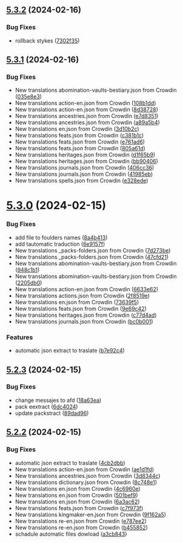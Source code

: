 ## [5.3.2](https://github.com/allnnde/pf2e-esp-translation/compare/v5.3.1...v5.3.2) (2024-02-16)


### Bug Fixes

* rollback stykes ([7302f35](https://github.com/allnnde/pf2e-esp-translation/commit/7302f35f32b7a9e357f9e6c393b7112fa4ef8440))



## [5.3.1](https://github.com/allnnde/pf2e-esp-translation/compare/v5.3.0...v5.3.1) (2024-02-16)


### Bug Fixes

* New translations abomination-vaults-bestiary.json from Crowdin ([035e8e3](https://github.com/allnnde/pf2e-esp-translation/commit/035e8e38edd04055ea21a4485cb81c88ec5bb470))
* New translations action-en.json from Crowdin ([108b1dd](https://github.com/allnnde/pf2e-esp-translation/commit/108b1ddfb7ec0bd70e8b8001a01d9574f2735569))
* New translations action-en.json from Crowdin ([8d38728](https://github.com/allnnde/pf2e-esp-translation/commit/8d38728cf299158216a634996b8f69ec337cdfe2))
* New translations ancestries.json from Crowdin ([e7d8351](https://github.com/allnnde/pf2e-esp-translation/commit/e7d8351a39eeaf95fd64277fa726661e56b91a62))
* New translations ancestries.json from Crowdin ([a89a5b4](https://github.com/allnnde/pf2e-esp-translation/commit/a89a5b4c71eaeba352ca6fb9f8a1faa10def03b5))
* New translations en.json from Crowdin ([3d10b2c](https://github.com/allnnde/pf2e-esp-translation/commit/3d10b2c43f1348e6c924ba8586ad331e07331c3c))
* New translations feats.json from Crowdin ([c381b1c](https://github.com/allnnde/pf2e-esp-translation/commit/c381b1cc51faa676257e328cdadcfceb7063ba53))
* New translations feats.json from Crowdin ([e761ad6](https://github.com/allnnde/pf2e-esp-translation/commit/e761ad6747a6771f1f41157c88a336731335b868))
* New translations feats.json from Crowdin ([805a61d](https://github.com/allnnde/pf2e-esp-translation/commit/805a61d99df7add5099a46de5dc3f4c9401727a2))
* New translations heritages.json from Crowdin ([d1f65b9](https://github.com/allnnde/pf2e-esp-translation/commit/d1f65b9409fe5eaa0172bb3d2ed4fe8fda249f64))
* New translations heritages.json from Crowdin ([bb90406](https://github.com/allnnde/pf2e-esp-translation/commit/bb904062288ca0a9ee3e40686aa06d35287538fa))
* New translations journals.json from Crowdin ([406cc36](https://github.com/allnnde/pf2e-esp-translation/commit/406cc360b5501b1ebf33b2446b9bc710be32e71f))
* New translations journals.json from Crowdin ([41985eb](https://github.com/allnnde/pf2e-esp-translation/commit/41985ebb3335c978a76cfd2f50d6892009d346c1))
* New translations spells.json from Crowdin ([e328ede](https://github.com/allnnde/pf2e-esp-translation/commit/e328ede4ffdeb57440b5be4d76bc823251bf200b))



# [5.3.0](https://github.com/allnnde/pf2e-esp-translation/compare/v5.2.3...v5.3.0) (2024-02-15)


### Bug Fixes

* add file to foulders names ([8a4b413](https://github.com/allnnde/pf2e-esp-translation/commit/8a4b413942b345ad8f98699adf7092d0ffb2ad72))
* add tautomatic traduction ([6e9157f](https://github.com/allnnde/pf2e-esp-translation/commit/6e9157f219c2d34140a08e985aa1ea5a2d6945f9))
* New translations _packs-folders.json from Crowdin ([7d273be](https://github.com/allnnde/pf2e-esp-translation/commit/7d273be448276bf4a6540413f6fad1586d3eac2e))
* New translations _packs-folders.json from Crowdin ([47cfd21](https://github.com/allnnde/pf2e-esp-translation/commit/47cfd212c6b98bacb73396a7fd648456072e7435))
* New translations abomination-vaults-bestiary.json from Crowdin ([948c1b1](https://github.com/allnnde/pf2e-esp-translation/commit/948c1b182ece81939049dd91dffd2c69e003df2a))
* New translations abomination-vaults-bestiary.json from Crowdin ([2205db0](https://github.com/allnnde/pf2e-esp-translation/commit/2205db0f318ea436bd77dc2977c9437beb6d31da))
* New translations action-en.json from Crowdin ([6633e62](https://github.com/allnnde/pf2e-esp-translation/commit/6633e624e30a582cc88997e6c45fe9391ac1c62c))
* New translations actions.json from Crowdin ([2f8519e](https://github.com/allnnde/pf2e-esp-translation/commit/2f8519eeadaa9469d0ee849b16d8108562ee3858))
* New translations en.json from Crowdin ([73639f5](https://github.com/allnnde/pf2e-esp-translation/commit/73639f5db29a7fa760d0b5f79ce593dbb63763f2))
* New translations feats.json from Crowdin ([9e69c42](https://github.com/allnnde/pf2e-esp-translation/commit/9e69c4292ca01acb93edcf187ee8b52a72a5ebd8))
* New translations heritages.json from Crowdin ([c77d4ad](https://github.com/allnnde/pf2e-esp-translation/commit/c77d4ad828cfa4f4c9c82f51f6fe39c09ccf99bc))
* New translations journals.json from Crowdin ([bc0b001](https://github.com/allnnde/pf2e-esp-translation/commit/bc0b00102ea3b5e36a2d0aaa98d6ddb78c1922e0))


### Features

* automatic json extract to traslate ([b7e92c4](https://github.com/allnnde/pf2e-esp-translation/commit/b7e92c4cb21f5a7b8de08696fe70956e57bd77a3))



## [5.2.3](https://github.com/allnnde/pf2e-esp-translation/compare/v5.2.2...v5.2.3) (2024-02-15)


### Bug Fixes

* change messajes to  afd ([18a63ea](https://github.com/allnnde/pf2e-esp-translation/commit/18a63ea63dc7b2d126cd3a3408cfaf54c7695616))
* pack eextract ([6dc4024](https://github.com/allnnde/pf2e-esp-translation/commit/6dc40248d0077e577209b637d8f73d5fd27c860e))
* update packstract ([89dad96](https://github.com/allnnde/pf2e-esp-translation/commit/89dad96db7951a5eb439ec453d543278d88039db))



## [5.2.2](https://github.com/allnnde/pf2e-esp-translation/compare/v5.2.1...v5.2.2) (2024-02-15)


### Bug Fixes

* automatic json extract to traslate ([4cb2dbb](https://github.com/allnnde/pf2e-esp-translation/commit/4cb2dbb6857585749b5ce162323126d8d431815b))
* New translations action-en.json from Crowdin ([ae1d1fd](https://github.com/allnnde/pf2e-esp-translation/commit/ae1d1fd3f48c1134ea442a8582975152a3185198))
* New translations ancestries.json from Crowdin ([3d8344c](https://github.com/allnnde/pf2e-esp-translation/commit/3d8344c32b88b9946df17c1f7610747afaf42759))
* New translations dictionary.json from Crowdin ([8c748e1](https://github.com/allnnde/pf2e-esp-translation/commit/8c748e1e9729ac7834c803682b5b6691d5bb1be4))
* New translations en.json from Crowdin ([4c6960e](https://github.com/allnnde/pf2e-esp-translation/commit/4c6960e5d9e506c495a51dc4031b0ec8a56274ab))
* New translations en.json from Crowdin ([501bef9](https://github.com/allnnde/pf2e-esp-translation/commit/501bef9e00f67a5ad0e6eb91af23bdf2101e91d1))
* New translations en.json from Crowdin ([6a3ac62](https://github.com/allnnde/pf2e-esp-translation/commit/6a3ac62c59f14e2c7b10d9d6fa872e19fbc654cb))
* New translations feats.json from Crowdin ([c7f973f](https://github.com/allnnde/pf2e-esp-translation/commit/c7f973f847e48647fea6cb1d2d5daa2c1661c8ea))
* New translations kingmaker-en.json from Crowdin ([9f162a5](https://github.com/allnnde/pf2e-esp-translation/commit/9f162a5780156ad7c0b1f1cbd8179426c43976b9))
* New translations re-en.json from Crowdin ([e787ee2](https://github.com/allnnde/pf2e-esp-translation/commit/e787ee228814514993a481528654fbaf77e79abc))
* New translations re-en.json from Crowdin ([b455852](https://github.com/allnnde/pf2e-esp-translation/commit/b45585220845518f5b6dbe15108dee376ab5ec95))
* schadule automatic files dowload ([a3cb843](https://github.com/allnnde/pf2e-esp-translation/commit/a3cb84324ed243ad473f564307d190dc2dd2fc9d))



